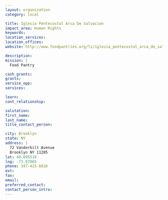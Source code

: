 ```yaml
---
layout: organization
category: local

title: Iglesia Pentecostal Arca De Salvacion
impact_area: Human Rights
keywords: 
location_services: 
location_offices: 
website: http://www.foodpantries.org/li/iglesia_pentecostal_arca_de_salvacion_11205

description: 
mission: |
  Food Pantry

cash_grants: 
grants: 
service_opp: 
services: 

learn: 
cont_relationship: 

salutation: 
first_name: 
last_name: 
title_contact_person: 

city: Brooklyn
state: NY
address: |
  72 Vanderbilt Avenue  
  Brooklyn NY 11205
lat: 40.695518
lng: -73.97065
phone: 347-423-6810
ext: 
fax: 
email: 
preferred_contact: 
contact_person_intro: 
---
```

